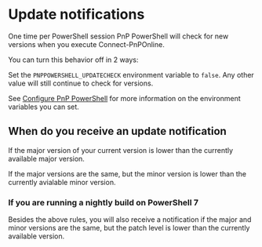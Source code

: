 # Update notifications
One time per PowerShell session PnP PowerShell will check for new versions when you execute Connect-PnPOnline.

You can turn this behavior off in 2 ways:

Set the `PNPPOWERSHELL_UPDATECHECK` environment variable to `false`. Any other value will still continue to check for versions. 

See [Configure PnP PowerShell](configuration.md) for more information on the environment variables you can set.

## When do you receive an update notification

If the major version of your current version is lower than the currently available major version.

If the major versions are the same, but the minor version is lower than the currently avialable minor version.

### If you are running a nightly build on PowerShell 7

Besides the above rules, you will also receive a notification if the major and minor versions are the same, but the patch level is lower than the currently available version.

